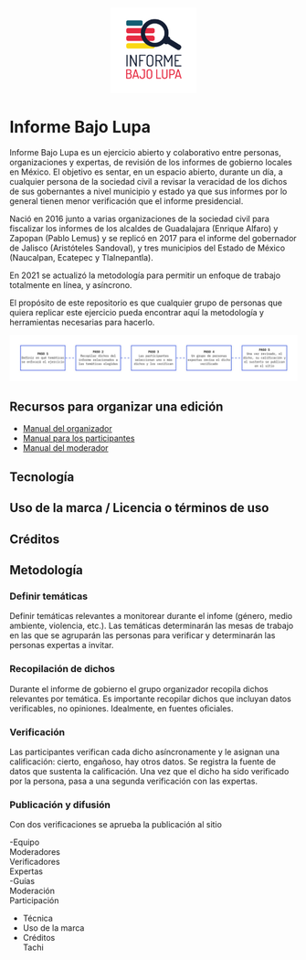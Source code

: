 <div style="text-align:center"><img width="150" src="img/logo.png" /></div>

# Informe Bajo Lupa 

Informe Bajo Lupa es un ejercicio abierto y colaborativo entre personas, organizaciones y expertas, de revisión de los informes de gobierno locales en México. El objetivo es sentar, en un espacio abierto, durante un día, a cualquier persona de la sociedad civil a revisar la veracidad de los dichos de sus gobernantes a nivel municipio y estado ya que sus informes por lo general tienen menor verificación que el informe presidencial.

Nació en 2016 junto a varias organizaciones de la sociedad civil para fiscalizar los informes de los alcaldes de Guadalajara (Enrique Alfaro) y Zapopan (Pablo Lemus) y se replicó en 2017 para el informe del gobernador de Jalisco (Aristóteles Sandoval), y tres municipios del Estado de México (Naucalpan, Ecatepec y Tlalnepantla). 

En 2021 se actualizó la metodología para permitir un enfoque de trabajo totalmente en línea, y asíncrono.

El propósito de este repositorio es que cualquier grupo de personas que quiera replicar este ejercicio pueda encontrar aquí la metodología y herramientas necesarias para hacerlo.

![](/img/diagrama_general.jpg)

## Recursos para organizar una edición

- [Manual del organizador](/docs/manual_organizador.md)
- [Manual para los participantes](/docs/manual_participantes.md)
- [Manual del moderador](/docs/manual_moderador.md)

## Tecnología

## Uso de la marca / Licencia o términos de uso
## Créditos

## Metodología

### Definir temáticas 
Definir temáticas relevantes a monitorear durante el infome (género, medio ambiente, violencia, etc.). Las temáticas determinarán las mesas de trabajo en las que se agruparán las personas para verificar y determinarán las personas expertas a invitar.

### Recopilación de dichos
Durante el informe de gobierno el grupo organizador recopila dichos relevantes por temática. Es importante recopilar dichos que incluyan datos verificables, no opiniones. Idealmente, en fuentes oficiales.  

### Verificación
Las participantes verifican cada dicho asíncronamente y le asignan una calificación: cierto, engañoso, hay otros datos. Se registra la fuente de datos que sustenta la calificación. Una vez que el dicho ha sido verificado por la persona, pasa a una segunda verificación con las expertas.

### Publicación y difusión
Con dos verificaciones se aprueba la publicación al sitio




-Equipo  
  Moderadores  
  Verificadores  
  Expertas  
-Guías  
  Moderación  
  Participación  

- Técnica  
- Uso de la marca  
- Créditos  
Tachi  
